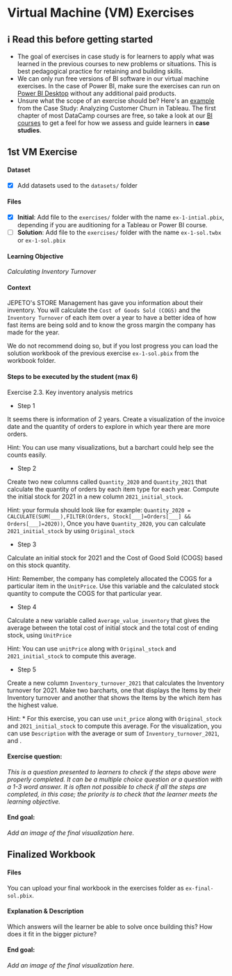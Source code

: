 # Virtual Machine (VM) Exercises

## :information_source: Read this before getting started
- The goal of exercises in case study is for learners to apply what was learned in the previous courses to new problems or situations. This is best pedagogical practice for retaining and building skills.
- We can only run free versions of BI software in our virtual machine exercises. In the case of Power BI, make sure the exercises can run on [Power BI Desktop](https://powerbi.microsoft.com/en-us/desktop/) without any additional paid products. 
- Unsure what the scope of an exercise should be? Here's an [example](https://campus.datacamp.com/courses/case-study-analyzing-customer-churn-in-tableau/exploratory-analysis-1?ex=4) from the Case Study: Analyzing Customer Churn in Tableau. The first chapter of most DataCamp courses are free, so take a look at our [BI courses](https://learn.datacamp.com/courses?technologies=Tableau&technologies=Power%20BI) to get a feel for how we assess and guide learners in **case studies**.


## 1st VM Exercise

#### Dataset

- [x] Add datasets used to the `datasets/` folder

#### Files

- [x] **Initial**: Add file to the `exercises/`  folder with the name `ex-1-intial.pbix`, depending if you are auditioning for a Tableau or Power BI course.
- [ ] **Solution**: Add file to the `exercises/`  folder with the name `ex-1-sol.twbx` or `ex-1-sol.pbix`

#### Learning Objective

*Calculating Inventory Turnover*

#### Context
JEPETO's STORE Management has gave you information about their inventory. You will calculate the `Cost of Goods Sold (COGS)`  and the `Inventory Turnover` of each item over a year to have a better idea of how fast items are being sold and to know the gross margin the company has made for the year.

We do not recommend doing so, but if you lost progress you can load the solution workbook of the previous exercise `ex-1-sol.pbix` from the workbook folder.


#### Steps to be executed by the student (max 6)

Exercise 2.3. Key inventory analysis metrics 

- Step 1

It seems there is information of 2 years. Create a visualization of the invoice date and the quantity of orders to explore in which year there are more orders.

Hint: You can use many visualizations, but a barchart could help see the counts easily.

- Step 2

Create two new columns called `Quantity_2020` and `Quantity_2021` that calculate the quantity of orders by each item type for each year.
Compute the initial stock for 2021 in a new column `2021_initial_stock`.

Hint: your formula should look like for example: `Quantity_2020 = CALCULATE(SUM(___),FILTER(Orders, Stock[___]=Orders[___] && Orders[___]=2020))`,
Once you have `Quantity_2020`, you can calculate `2021_initial_stock` by using `Original_stock` 

- Step 3

Calculate an initial stock for 2021 and the Cost of Good Sold (COGS) based on this stock quantity. 

Hint: Remember, the company has completely allocated the COGS for a particular item in the `UnitPrice`. Use this variable and the calculated stock quantity to compute the COGS for that particular year.

- Step 4

Calculate a new variable called `Average_value_inventory` that gives the average between the total cost of initial stock and the total cost of ending stock, using `UnitPrice`

Hint: You can use `unitPrice` along with `Original_stock` and `2021_initial_stock` to compute this average.

- Step 5

Create a new column `Inventory_turnover_2021` that calculates the Inventory turnover for 2021.
Make two barcharts, one that displays the Items by their Inventory turnover and another that shows the Items by the  which item has the highest value.

Hint: * For this exercise, you can use `unit_price` along with `Original_stock` and `2021_initial_stock` to compute this average.
For the visualization, you can use `Description` with the average or sum of `Inventory_turnover_2021`, and .


#### Exercise question:
*This is a question presented to learners to check if the steps above were properly completed. It can be a multiple choice question or a question with a 1-3 word answer. It is often not possible to check if all the steps are completed, in this case; the priority is to check that the learner meets the learning objective.*

#### End goal:

*Add an image of the final visualization here.*

## Finalized Workbook

#### Files
You can upload your final workbook in the exercises folder as `ex-final-sol.pbix`.

#### Explanation & Description
Which answers will the learner be able to solve once building this? How does it fit in the bigger picture?

#### End goal:

*Add an image of the final visualization here.*
